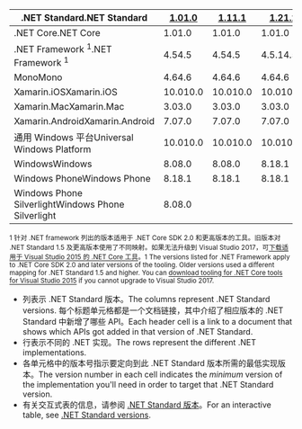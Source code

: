| <span data-ttu-id="0e55e-101">.NET Standard</span><span class="sxs-lookup"><span data-stu-id="0e55e-101">.NET Standard</span></span>              | <span data-ttu-id="0e55e-102">[1.0]</span><span class="sxs-lookup"><span data-stu-id="0e55e-102">[1.0]</span></span> | <span data-ttu-id="0e55e-103">[1.1]</span><span class="sxs-lookup"><span data-stu-id="0e55e-103">[1.1]</span></span>  | <span data-ttu-id="0e55e-104">[1.2]</span><span class="sxs-lookup"><span data-stu-id="0e55e-104">[1.2]</span></span> | <span data-ttu-id="0e55e-105">[1.3]</span><span class="sxs-lookup"><span data-stu-id="0e55e-105">[1.3]</span></span> | <span data-ttu-id="0e55e-106">[1.4]</span><span class="sxs-lookup"><span data-stu-id="0e55e-106">[1.4]</span></span> | <span data-ttu-id="0e55e-107">[1.5]</span><span class="sxs-lookup"><span data-stu-id="0e55e-107">[1.5]</span></span>      | <span data-ttu-id="0e55e-108">[1.6]</span><span class="sxs-lookup"><span data-stu-id="0e55e-108">[1.6]</span></span>      | <span data-ttu-id="0e55e-109">[2.0]</span><span class="sxs-lookup"><span data-stu-id="0e55e-109">[2.0]</span></span>      |
|----------------------------|-------|--------|-------|-------|-------|------------|------------|------------|
| <span data-ttu-id="0e55e-110">.NET Core</span><span class="sxs-lookup"><span data-stu-id="0e55e-110">.NET Core</span></span>                  | <span data-ttu-id="0e55e-111">1.0</span><span class="sxs-lookup"><span data-stu-id="0e55e-111">1.0</span></span>   | <span data-ttu-id="0e55e-112">1.0</span><span class="sxs-lookup"><span data-stu-id="0e55e-112">1.0</span></span>    | <span data-ttu-id="0e55e-113">1.0</span><span class="sxs-lookup"><span data-stu-id="0e55e-113">1.0</span></span>   | <span data-ttu-id="0e55e-114">1.0</span><span class="sxs-lookup"><span data-stu-id="0e55e-114">1.0</span></span>   | <span data-ttu-id="0e55e-115">1.0</span><span class="sxs-lookup"><span data-stu-id="0e55e-115">1.0</span></span>   | <span data-ttu-id="0e55e-116">1.0</span><span class="sxs-lookup"><span data-stu-id="0e55e-116">1.0</span></span>        | <span data-ttu-id="0e55e-117">1.0</span><span class="sxs-lookup"><span data-stu-id="0e55e-117">1.0</span></span>        | <span data-ttu-id="0e55e-118">2.0</span><span class="sxs-lookup"><span data-stu-id="0e55e-118">2.0</span></span>        |
| <span data-ttu-id="0e55e-119">.NET Framework <sup>1</sup></span><span class="sxs-lookup"><span data-stu-id="0e55e-119">.NET Framework <sup>1</sup></span></span>| <span data-ttu-id="0e55e-120">4.5</span><span class="sxs-lookup"><span data-stu-id="0e55e-120">4.5</span></span>   | <span data-ttu-id="0e55e-121">4.5</span><span class="sxs-lookup"><span data-stu-id="0e55e-121">4.5</span></span>    | <span data-ttu-id="0e55e-122">4.5.1</span><span class="sxs-lookup"><span data-stu-id="0e55e-122">4.5.1</span></span> | <span data-ttu-id="0e55e-123">4.6</span><span class="sxs-lookup"><span data-stu-id="0e55e-123">4.6</span></span>   | <span data-ttu-id="0e55e-124">4.6.1</span><span class="sxs-lookup"><span data-stu-id="0e55e-124">4.6.1</span></span> | <span data-ttu-id="0e55e-125">4.6.1</span><span class="sxs-lookup"><span data-stu-id="0e55e-125">4.6.1</span></span>      | <span data-ttu-id="0e55e-126">4.6.1</span><span class="sxs-lookup"><span data-stu-id="0e55e-126">4.6.1</span></span>      | <span data-ttu-id="0e55e-127">4.6.1</span><span class="sxs-lookup"><span data-stu-id="0e55e-127">4.6.1</span></span>      |
| <span data-ttu-id="0e55e-128">Mono</span><span class="sxs-lookup"><span data-stu-id="0e55e-128">Mono</span></span>                       | <span data-ttu-id="0e55e-129">4.6</span><span class="sxs-lookup"><span data-stu-id="0e55e-129">4.6</span></span>   | <span data-ttu-id="0e55e-130">4.6</span><span class="sxs-lookup"><span data-stu-id="0e55e-130">4.6</span></span>    | <span data-ttu-id="0e55e-131">4.6</span><span class="sxs-lookup"><span data-stu-id="0e55e-131">4.6</span></span>   | <span data-ttu-id="0e55e-132">4.6</span><span class="sxs-lookup"><span data-stu-id="0e55e-132">4.6</span></span>   | <span data-ttu-id="0e55e-133">4.6</span><span class="sxs-lookup"><span data-stu-id="0e55e-133">4.6</span></span>   | <span data-ttu-id="0e55e-134">4.6</span><span class="sxs-lookup"><span data-stu-id="0e55e-134">4.6</span></span>        | <span data-ttu-id="0e55e-135">4.6</span><span class="sxs-lookup"><span data-stu-id="0e55e-135">4.6</span></span>        | <span data-ttu-id="0e55e-136">5.4</span><span class="sxs-lookup"><span data-stu-id="0e55e-136">5.4</span></span>        |
| <span data-ttu-id="0e55e-137">Xamarin.iOS</span><span class="sxs-lookup"><span data-stu-id="0e55e-137">Xamarin.iOS</span></span>                | <span data-ttu-id="0e55e-138">10.0</span><span class="sxs-lookup"><span data-stu-id="0e55e-138">10.0</span></span>  | <span data-ttu-id="0e55e-139">10.0</span><span class="sxs-lookup"><span data-stu-id="0e55e-139">10.0</span></span>   | <span data-ttu-id="0e55e-140">10.0</span><span class="sxs-lookup"><span data-stu-id="0e55e-140">10.0</span></span>  | <span data-ttu-id="0e55e-141">10.0</span><span class="sxs-lookup"><span data-stu-id="0e55e-141">10.0</span></span>  | <span data-ttu-id="0e55e-142">10.0</span><span class="sxs-lookup"><span data-stu-id="0e55e-142">10.0</span></span>  | <span data-ttu-id="0e55e-143">10.0</span><span class="sxs-lookup"><span data-stu-id="0e55e-143">10.0</span></span>       | <span data-ttu-id="0e55e-144">10.0</span><span class="sxs-lookup"><span data-stu-id="0e55e-144">10.0</span></span>       | <span data-ttu-id="0e55e-145">10.14</span><span class="sxs-lookup"><span data-stu-id="0e55e-145">10.14</span></span>      |
| <span data-ttu-id="0e55e-146">Xamarin.Mac</span><span class="sxs-lookup"><span data-stu-id="0e55e-146">Xamarin.Mac</span></span>                | <span data-ttu-id="0e55e-147">3.0</span><span class="sxs-lookup"><span data-stu-id="0e55e-147">3.0</span></span>   | <span data-ttu-id="0e55e-148">3.0</span><span class="sxs-lookup"><span data-stu-id="0e55e-148">3.0</span></span>    | <span data-ttu-id="0e55e-149">3.0</span><span class="sxs-lookup"><span data-stu-id="0e55e-149">3.0</span></span>   | <span data-ttu-id="0e55e-150">3.0</span><span class="sxs-lookup"><span data-stu-id="0e55e-150">3.0</span></span>   | <span data-ttu-id="0e55e-151">3.0</span><span class="sxs-lookup"><span data-stu-id="0e55e-151">3.0</span></span>   | <span data-ttu-id="0e55e-152">3.0</span><span class="sxs-lookup"><span data-stu-id="0e55e-152">3.0</span></span>        | <span data-ttu-id="0e55e-153">3.0</span><span class="sxs-lookup"><span data-stu-id="0e55e-153">3.0</span></span>        | <span data-ttu-id="0e55e-154">3.8</span><span class="sxs-lookup"><span data-stu-id="0e55e-154">3.8</span></span>        |
| <span data-ttu-id="0e55e-155">Xamarin.Android</span><span class="sxs-lookup"><span data-stu-id="0e55e-155">Xamarin.Android</span></span>            | <span data-ttu-id="0e55e-156">7.0</span><span class="sxs-lookup"><span data-stu-id="0e55e-156">7.0</span></span>   | <span data-ttu-id="0e55e-157">7.0</span><span class="sxs-lookup"><span data-stu-id="0e55e-157">7.0</span></span>    | <span data-ttu-id="0e55e-158">7.0</span><span class="sxs-lookup"><span data-stu-id="0e55e-158">7.0</span></span>   | <span data-ttu-id="0e55e-159">7.0</span><span class="sxs-lookup"><span data-stu-id="0e55e-159">7.0</span></span>   | <span data-ttu-id="0e55e-160">7.0</span><span class="sxs-lookup"><span data-stu-id="0e55e-160">7.0</span></span>   | <span data-ttu-id="0e55e-161">7.0</span><span class="sxs-lookup"><span data-stu-id="0e55e-161">7.0</span></span>        | <span data-ttu-id="0e55e-162">7.0</span><span class="sxs-lookup"><span data-stu-id="0e55e-162">7.0</span></span>        | <span data-ttu-id="0e55e-163">8.0</span><span class="sxs-lookup"><span data-stu-id="0e55e-163">8.0</span></span>        |
| <span data-ttu-id="0e55e-164">通用 Windows 平台</span><span class="sxs-lookup"><span data-stu-id="0e55e-164">Universal Windows Platform</span></span> | <span data-ttu-id="0e55e-165">10.0</span><span class="sxs-lookup"><span data-stu-id="0e55e-165">10.0</span></span>  | <span data-ttu-id="0e55e-166">10.0</span><span class="sxs-lookup"><span data-stu-id="0e55e-166">10.0</span></span>   | <span data-ttu-id="0e55e-167">10.0</span><span class="sxs-lookup"><span data-stu-id="0e55e-167">10.0</span></span>  | <span data-ttu-id="0e55e-168">10.0</span><span class="sxs-lookup"><span data-stu-id="0e55e-168">10.0</span></span>  | <span data-ttu-id="0e55e-169">10.0</span><span class="sxs-lookup"><span data-stu-id="0e55e-169">10.0</span></span>  | <span data-ttu-id="0e55e-170">10.0.16299</span><span class="sxs-lookup"><span data-stu-id="0e55e-170">10.0.16299</span></span> | <span data-ttu-id="0e55e-171">10.0.16299</span><span class="sxs-lookup"><span data-stu-id="0e55e-171">10.0.16299</span></span> | <span data-ttu-id="0e55e-172">10.0.16299</span><span class="sxs-lookup"><span data-stu-id="0e55e-172">10.0.16299</span></span> |
| <span data-ttu-id="0e55e-173">Windows</span><span class="sxs-lookup"><span data-stu-id="0e55e-173">Windows</span></span>                    | <span data-ttu-id="0e55e-174">8.0</span><span class="sxs-lookup"><span data-stu-id="0e55e-174">8.0</span></span>   | <span data-ttu-id="0e55e-175">8.0</span><span class="sxs-lookup"><span data-stu-id="0e55e-175">8.0</span></span>    | <span data-ttu-id="0e55e-176">8.1</span><span class="sxs-lookup"><span data-stu-id="0e55e-176">8.1</span></span>   |       |       |            |            |            |
| <span data-ttu-id="0e55e-177">Windows Phone</span><span class="sxs-lookup"><span data-stu-id="0e55e-177">Windows Phone</span></span>              | <span data-ttu-id="0e55e-178">8.1</span><span class="sxs-lookup"><span data-stu-id="0e55e-178">8.1</span></span>   | <span data-ttu-id="0e55e-179">8.1</span><span class="sxs-lookup"><span data-stu-id="0e55e-179">8.1</span></span>    | <span data-ttu-id="0e55e-180">8.1</span><span class="sxs-lookup"><span data-stu-id="0e55e-180">8.1</span></span>   |       |       |            |            |            |
| <span data-ttu-id="0e55e-181">Windows Phone Silverlight</span><span class="sxs-lookup"><span data-stu-id="0e55e-181">Windows Phone Silverlight</span></span>  | <span data-ttu-id="0e55e-182">8.0</span><span class="sxs-lookup"><span data-stu-id="0e55e-182">8.0</span></span>   |        |       |       |       |            |            |            |

<span data-ttu-id="0e55e-183"><sup>1 针对 .NET framework 列出的版本适用于 .NET Core SDK 2.0 和更高版本的工具。旧版本对 .NET Standard 1.5 及更高版本使用了不同映射。如果无法升级到 Visual Studio 2017，可[下载适用于 Visual Studio 2015 的 .NET Core 工具](https://github.com/dotnet/core/blob/master/release-notes/download-archive.md)。</sup></span><span class="sxs-lookup"><span data-stu-id="0e55e-183"><sup>1 The versions listed for .NET Framework apply to .NET Core SDK 2.0 and later versions of the tooling. Older versions used a different mapping for .NET Standard 1.5 and higher. You can [download tooling for .NET Core tools for Visual Studio 2015](https://github.com/dotnet/core/blob/master/release-notes/download-archive.md) if you cannot upgrade to Visual Studio 2017.</sup></span></span>

- <span data-ttu-id="0e55e-184">列表示 .NET Standard 版本。</span><span class="sxs-lookup"><span data-stu-id="0e55e-184">The columns represent .NET Standard versions.</span></span> <span data-ttu-id="0e55e-185">每个标题单元格都是一个文档链接，其中介绍了相应版本的 .NET Standard 中新增了哪些 API。</span><span class="sxs-lookup"><span data-stu-id="0e55e-185">Each header cell is a link to a document that shows which APIs got added in that version of .NET Standard.</span></span>
- <span data-ttu-id="0e55e-186">行表示不同的 .NET 实现。</span><span class="sxs-lookup"><span data-stu-id="0e55e-186">The rows represent the different .NET implementations.</span></span>
- <span data-ttu-id="0e55e-187">各单元格中的版本号指示要定向到此 .NET Standard 版本所需的最低实现版本。</span><span class="sxs-lookup"><span data-stu-id="0e55e-187">The version number in each cell indicates the *minimum* version of the implementation you'll need in order to target that .NET Standard version.</span></span>
- <span data-ttu-id="0e55e-188">有关交互式表的信息，请参阅 [.NET Standard 版本](http://immo.landwerth.net/netstandard-versions/#)。</span><span class="sxs-lookup"><span data-stu-id="0e55e-188">For an interactive table, see [.NET Standard versions](http://immo.landwerth.net/netstandard-versions/#).</span></span>

[1.0]: https://github.com/dotnet/standard/blob/master/docs/versions/netstandard1.0.md
[1.1]: https://github.com/dotnet/standard/blob/master/docs/versions/netstandard1.1.md
[1.2]: https://github.com/dotnet/standard/blob/master/docs/versions/netstandard1.2.md
[1.3]: https://github.com/dotnet/standard/blob/master/docs/versions/netstandard1.3.md
[1.4]: https://github.com/dotnet/standard/blob/master/docs/versions/netstandard1.4.md
[1.5]: https://github.com/dotnet/standard/blob/master/docs/versions/netstandard1.5.md
[1.6]: https://github.com/dotnet/standard/blob/master/docs/versions/netstandard1.6.md
[2.0]: https://github.com/dotnet/standard/blob/master/docs/versions/netstandard2.0.md
